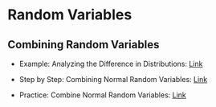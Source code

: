 Random Variables
================

Combining Random Variables
--------------------------

+ Example: Analyzing the Difference in Distributions: [Link](https://www.khanacademy.org/math/statistics-probability/random-variables-stats-library/combine-random-variables/v/analyzing-the-difference-in-distributions)

+ Step by Step: Combining Normal Random Variables:  [Link](https://www.khanacademy.org/math/statistics-probability/random-variables-stats-library/combine-random-variables/a/combining-normal-random-variables)

+ Practice: Combine Normal Random Variables: [Link](https://www.khanacademy.org/math/statistics-probability/random-variables-stats-library/combine-random-variables/e/combine-normal-random-variables)
